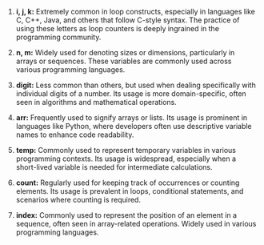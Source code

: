 1. **i, j, k:** Extremely common in loop constructs, especially in languages like C, C++, Java, and others that follow C-style syntax. The practice of using these letters as loop counters is deeply ingrained in the programming community.

2. **n, m:** Widely used for denoting sizes or dimensions, particularly in arrays or sequences. These variables are commonly used across various programming languages.

3. **digit:** Less common than others, but used when dealing specifically with individual digits of a number. Its usage is more domain-specific, often seen in algorithms and mathematical operations.

4. **arr:** Frequently used to signify arrays or lists. Its usage is prominent in languages like Python, where developers often use descriptive variable names to enhance code readability.

5. **temp:** Commonly used to represent temporary variables in various programming contexts. Its usage is widespread, especially when a short-lived variable is needed for intermediate calculations.

6. **count:** Regularly used for keeping track of occurrences or counting elements. Its usage is prevalent in loops, conditional statements, and scenarios where counting is required.

7. **index:** Commonly used to represent the position of an element in a sequence, often seen in array-related operations. Widely used in various programming languages.